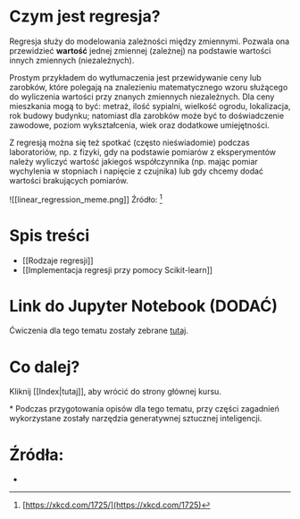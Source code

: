 # Czym jest regresja?

Regresja służy do modelowania zależności między zmiennymi. Pozwala ona przewidzieć **wartość** jednej zmiennej (zależnej) na podstawie wartości innych zmiennych (niezależnych).

Prostym przykładem do wytłumaczenia jest przewidywanie ceny lub zarobków, które polegają na znalezieniu matematycznego wzoru służącego do wyliczenia wartości przy znanych zmiennych niezależnych. Dla ceny mieszkania mogą to być: metraż, ilość sypialni, wielkość ogrodu, lokalizacja, rok budowy budynku; natomiast dla zarobków może być to doświadczenie zawodowe, poziom wykształcenia, wiek oraz dodatkowe umiejętności.

Z regresją można się też spotkać (często nieświadomie) podczas laboratoriów, np. z fizyki, gdy na podstawie pomiarów z eksperymentów należy wyliczyć wartość jakiegoś współczynnika (np. mając pomiar wychylenia w stopniach i napięcie z czujnika) lub gdy chcemy dodać wartości brakujących pomiarów.

![[linear_regression_meme.png]]
Źródło: [^xk]
# Spis treści
- [[Rodzaje regresji]]
- [[Implementacja regresji przy pomocy Scikit-learn]]

# Link do Jupyter Notebook (DODAĆ)

Ćwiczenia dla tego tematu zostały zebrane [tutaj](https://github.com/).

# Co dalej?

Kliknij [[Index|tutaj]], aby wrócić do strony głównej kursu.


\* Podczas przygotowania opisów dla tego tematu, przy części zagadnień wykorzystane zostały narzędzia generatywnej sztucznej inteligencji.

# Źródła:
- [^xk]: [https://xkcd.com/1725/](https://xkcd.com/1725)